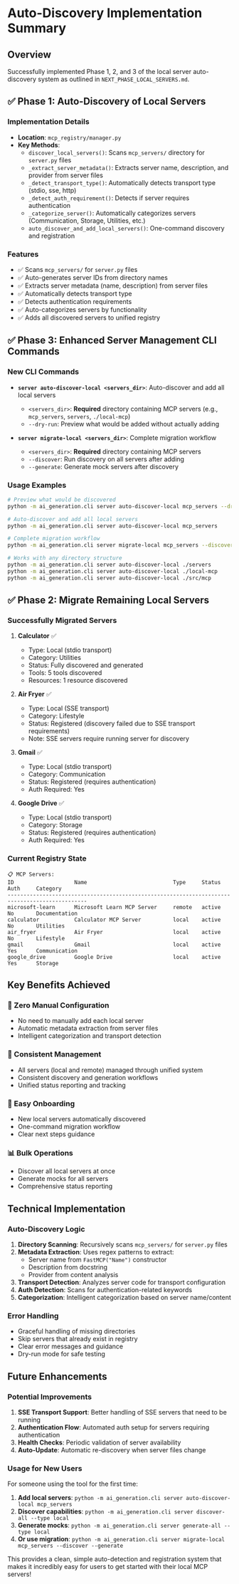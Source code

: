 # Auto-Discovery Implementation Summary

## Overview
Successfully implemented Phase 1, 2, and 3 of the local server auto-discovery system as outlined in `NEXT_PHASE_LOCAL_SERVERS.md`.

## ✅ Phase 1: Auto-Discovery of Local Servers

### Implementation Details
- **Location**: `mcp_registry/manager.py`
- **Key Methods**:
  - `discover_local_servers()`: Scans `mcp_servers/` directory for `server.py` files
  - `_extract_server_metadata()`: Extracts server name, description, and provider from server files
  - `_detect_transport_type()`: Automatically detects transport type (stdio, sse, http)
  - `_detect_auth_requirement()`: Detects if server requires authentication
  - `_categorize_server()`: Automatically categorizes servers (Communication, Storage, Utilities, etc.)
  - `auto_discover_and_add_local_servers()`: One-command discovery and registration

### Features
- ✅ Scans `mcp_servers/` for `server.py` files
- ✅ Auto-generates server IDs from directory names
- ✅ Extracts server metadata (name, description) from server files
- ✅ Automatically detects transport type
- ✅ Detects authentication requirements
- ✅ Auto-categorizes servers by functionality
- ✅ Adds all discovered servers to unified registry

## ✅ Phase 3: Enhanced Server Management CLI Commands

### New CLI Commands
- **`server auto-discover-local <servers_dir>`**: Auto-discover and add all local servers
  - `<servers_dir>`: **Required** directory containing MCP servers (e.g., `mcp_servers`, `servers`, `./local-mcp`)
  - `--dry-run`: Preview what would be added without actually adding

- **`server migrate-local <servers_dir>`**: Complete migration workflow
  - `<servers_dir>`: **Required** directory containing MCP servers
  - `--discover`: Run discovery on all servers after adding
  - `--generate`: Generate mock servers after discovery

### Usage Examples
```bash
# Preview what would be discovered
python -m ai_generation.cli server auto-discover-local mcp_servers --dry-run

# Auto-discover and add all local servers
python -m ai_generation.cli server auto-discover-local mcp_servers

# Complete migration workflow
python -m ai_generation.cli server migrate-local mcp_servers --discover --generate

# Works with any directory structure
python -m ai_generation.cli server auto-discover-local ./servers
python -m ai_generation.cli server auto-discover-local ./local-mcp
python -m ai_generation.cli server auto-discover-local ./src/mcp
```

## ✅ Phase 2: Migrate Remaining Local Servers

### Successfully Migrated Servers
1. **Calculator** ✅
   - Type: Local (stdio transport)
   - Category: Utilities
   - Status: Fully discovered and generated
   - Tools: 5 tools discovered
   - Resources: 1 resource discovered

2. **Air Fryer** ✅
   - Type: Local (SSE transport)
   - Category: Lifestyle
   - Status: Registered (discovery failed due to SSE transport requirements)
   - Note: SSE servers require running server for discovery

3. **Gmail** ✅
   - Type: Local (stdio transport)
   - Category: Communication
   - Status: Registered (requires authentication)
   - Auth Required: Yes

4. **Google Drive** ✅
   - Type: Local (stdio transport)
   - Category: Storage
   - Status: Registered (requires authentication)
   - Auth Required: Yes

### Current Registry State
```
📋 MCP Servers:
ID                   Name                           Type     Status     Auth     Category       
-----------------------------------------------------------------------------------------------
microsoft-learn      Microsoft Learn MCP Server     remote   active     No       Documentation  
calculator           Calculator MCP Server          local    active     No       Utilities      
air_fryer            Air Fryer                      local    active     No       Lifestyle      
gmail                Gmail                          local    active     Yes      Communication  
google_drive         Google Drive                   local    active     Yes      Storage        
```

## Key Benefits Achieved

### 🎯 Zero Manual Configuration
- No need to manually add each local server
- Automatic metadata extraction from server files
- Intelligent categorization and transport detection

### 🔄 Consistent Management
- All servers (local and remote) managed through unified system
- Consistent discovery and generation workflows
- Unified status reporting and tracking

### 🚀 Easy Onboarding
- New local servers automatically discovered
- One-command migration workflow
- Clear next steps guidance

### 📊 Bulk Operations
- Discover all local servers at once
- Generate mocks for all servers
- Comprehensive status reporting

## Technical Implementation

### Auto-Discovery Logic
1. **Directory Scanning**: Recursively scans `mcp_servers/` for `server.py` files
2. **Metadata Extraction**: Uses regex patterns to extract:
   - Server name from `FastMCP("Name")` constructor
   - Description from docstring
   - Provider from content analysis
3. **Transport Detection**: Analyzes server code for transport configuration
4. **Auth Detection**: Scans for authentication-related keywords
5. **Categorization**: Intelligent categorization based on server name/content

### Error Handling
- Graceful handling of missing directories
- Skip servers that already exist in registry
- Clear error messages and guidance
- Dry-run mode for safe testing

## Future Enhancements

### Potential Improvements
1. **SSE Transport Support**: Better handling of SSE servers that need to be running
2. **Authentication Flow**: Automated auth setup for servers requiring authentication
3. **Health Checks**: Periodic validation of server availability
4. **Auto-Update**: Automatic re-discovery when server files change

### Usage for New Users
For someone using the tool for the first time:

1. **Add local servers**: `python -m ai_generation.cli server auto-discover-local mcp_servers`
2. **Discover capabilities**: `python -m ai_generation.cli server discover-all --type local`
3. **Generate mocks**: `python -m ai_generation.cli server generate-all --type local`
4. **Or use migration**: `python -m ai_generation.cli server migrate-local mcp_servers --discover --generate`

This provides a clean, simple auto-detection and registration system that makes it incredibly easy for users to get started with their local MCP servers!
